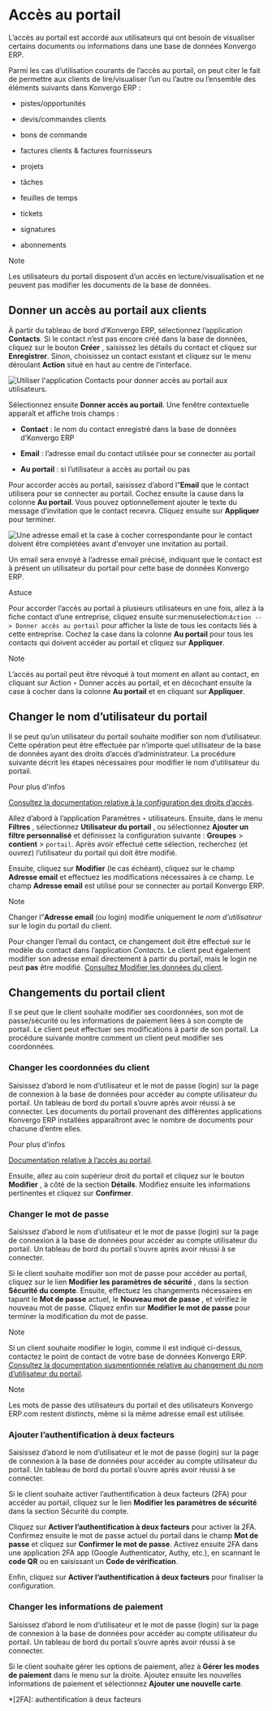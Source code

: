 # Accès au portail

L’accès au portail est accordé aux utilisateurs qui ont besoin de visualiser
certains documents ou informations dans une base de données Konvergo ERP.

Parmi les cas d’utilisation courants de l’accès au portail, on peut citer le
fait de permettre aux clients de lire/visualiser l’un ou l’autre ou l’ensemble
des éléments suivants dans Konvergo ERP :

  * pistes/opportunités

  * devis/commandes clients

  * bons de commande

  * factures clients & factures fournisseurs

  * projets

  * tâches

  * feuilles de temps

  * tickets

  * signatures

  * abonnements

<div class="alert alert-primary">
<p class="alert-title">
Note</p><p>Les utilisateurs du portail disposent d’un accès en lecture/visualisation et ne peuvent pas modifier les documents de la base de données.</p>
</div>

## Donner un accès au portail aux clients

À partir du tableau de bord d’Konvergo ERP, sélectionnez l’application **Contacts**.
Si le contact n’est pas encore créé dans la base de données, cliquez sur le
bouton **Créer** , saisissez les détails du contact et cliquez sur
**Enregistrer**. Sinon, choisissez un contact existant et cliquez sur le menu
déroulant **Action** situé en haut au centre de l’interface.

![Utiliser l'application Contacts pour donner accès au portail aux
utilisateurs.](../../../_images/grant-portal-access.png)

Sélectionnez ensuite **Donner accès au portail**. Une fenêtre contextuelle
apparaît et affiche trois champs :

  * **Contact** : le nom du contact enregistré dans la base de données d’Konvergo ERP

  * **Email** : l’adresse email du contact utilisée pour se connecter au portail

  * **Au portail** : si l’utilisateur a accès au portail ou pas

Pour accorder accès au portail, saisissez d’abord l”**Email** que le contact
utilisera pour se connecter au portail. Cochez ensuite la cause dans la
colonne **Au portail**. Vous pouvez optionnellement ajouter le texte du
message d’invitation que le contact recevra. Cliquez ensuite sur **Appliquer**
pour terminer.

![Une adresse email et la case à cocher correspondante pour le contact doivent
être complétées avant d'envoyer une invitation au
portail.](../../../_images/add-contact-to-portal.png)

Un email sera envoyé à l’adresse email précisé, indiquant que le contact est à
présent un utilisateur du portail pour cette base de données Konvergo ERP.

<div class="alert alert-info">
<p class="alert-title">
Astuce</p><p>Pour accorder l’accès au portail à plusieurs utilisateurs en une fois, allez à la fiche contact d’une entreprise, cliquez ensuite sur:menuselection:<code>Action --&gt; Donner accès au portail</code> pour afficher la liste de tous les contacts liés à cette entreprise. Cochez la case dans la colonne <b>Au portail</b> pour tous les contacts qui doivent accéder au portail et cliquez sur <b>Appliquer</b>.</p>
</div> <div class="alert alert-primary">
<p class="alert-title">
Note</p><p>L’accès au portail peut être révoqué à tout moment en allant au contact, en cliquant sur Action ‣ Donner accès au portail, et en décochant ensuite la case à cocher dans la colonne <b>Au portail</b> et en cliquant sur <b>Appliquer</b>.</p>
</div>

## Changer le nom d’utilisateur du portail

Il se peut qu’un utilisateur du portail souhaite modifier son nom
d’utilisateur. Cette opération peut être effectuée par n’importe quel
utilisateur de la base de données ayant des droits d’accès d’administrateur.
La procédure suivante décrit les étapes nécessaires pour modifier le nom
d’utilisateur du portail.

<div class="alert alert-secondary">
<p class="alert-title">
Pour plus d'infos</p><p><a href="access_rights">Consultez la documentation relative à la configuration des droits d’accès</a>.</p>
</div>

Allez d’abord à l’application Paramètres ‣ utilisateurs. Ensuite, dans le menu
**Filtres** , sélectionnez **Utilisateur du portail** , ou sélectionnez
**Ajouter un filtre personnalisé** et définissez la configuration suivante :
**Groupes** > **contient** > `portail`. Après avoir effectué cette sélection,
recherchez (et ouvrez) l’utilisateur du portail qui doit être modifié.

Ensuite, cliquez sur **Modifier** (le cas échéant), cliquez sur le champ
**Adresse email** et effectuez les modifications nécessaires à ce champ. Le
champ **Adresse email** est utilisé pour se connecter au portail Konvergo ERP.

<div class="alert alert-primary">
<p class="alert-title">
Note</p><p>Changer l”<b>Adresse email</b> (ou login) modifie uniquement le <em>nom d’utilisateur</em> sur le login du portail du client.</p>
<p>Pour changer l’email du contact, ce changement doit être effectué sur le modèle du contact dans l’application <em>Contacts</em>. Le client peut également modifier son adresse email directement à partir du portail, mais le login ne peut <b>pas</b> être modifié. <a href="#portal-custinfo"><span class="std std-ref">Consultez Modifier les données du client</span></a>.</p>
</div>

## Changements du portail client

Il se peut que le client souhaite modifier ses coordonnées, son mot de
passe/sécurité ou les informations de paiement liées à son compte de portail.
Le client peut effectuer ses modifications à partir de son portail. La
procédure suivante montre comment un client peut modifier ses coordonnées.

### Changer les coordonnées du client

Saisissez d’abord le nom d’utilisateur et le mot de passe (login) sur la page
de connexion à la base de données pour accéder au compte utilisateur du
portail. Un tableau de bord du portail s’ouvre après avoir réussi à se
connecter. Les documents du portail provenant des différentes applications
Konvergo ERP installées apparaîtront avec le nombre de documents pour chacune d’entre
elles.

<div class="alert alert-secondary">
<p class="alert-title">
Pour plus d'infos</p><p><a href="#portal-main"><span class="std std-ref">Documentation relative à l’accès au portail</span></a>.</p>
</div>

Ensuite, allez au coin supérieur droit du portail et cliquez sur le bouton
**Modifier** , à côté de la section **Détails**. Modifiez ensuite les
informations pertinentes et cliquez sur **Confirmer**.

### Changer le mot de passe

Saisissez d’abord le nom d’utilisateur et le mot de passe (login) sur la page
de connexion à la base de données pour accéder au compte utilisateur du
portail. Un tableau de bord du portail s’ouvre après avoir réussi à se
connecter.

Si le client souhaite modifier son mot de passe pour accéder au portail,
cliquez sur le lien **Modifier les paramètres de sécurité** , dans la section
**Sécurité du compte**. Ensuite, effectuez les changements nécessaires en
tapant le **Mot de passe** actuel, le **Nouveau mot de passe** , et vérifiez
le nouveau mot de passe. Cliquez enfin sur **Modifier le mot de passe** pour
terminer la modification du mot de passe.

<div class="alert alert-primary">
<p class="alert-title">
Note</p><p>Si un client souhaite modifier le login, comme il est indiqué ci-dessus, contactez le point de contact de votre base de données Konvergo ERP. <a href="#portal-login"><span class="std std-ref">Consultez la documentation susmentionnée relative au changement du nom d’utilisateur du portail</span></a>.</p>
</div> <div class="alert alert-primary">
<p class="alert-title">
Note</p><p>Les mots de passe des utilisateurs du portail et des utilisateurs Konvergo ERP.com restent distincts, même si la même adresse email est utilisée.</p>
</div>

### Ajouter l’authentification à deux facteurs

Saisissez d’abord le nom d’utilisateur et le mot de passe (login) sur la page
de connexion à la base de données pour accéder au compte utilisateur du
portail. Un tableau de bord du portail s’ouvre après avoir réussi à se
connecter.

Si le client souhaite activer l’authentification à deux facteurs (2FA) pour
accéder au portail, cliquez sur le lien **Modifier les paramètres de
sécurité** dans la section Sécurité du compte.

Cliquez sur **Activer l’authentification à deux facteurs** pour activer la
2FA. Confirmez ensuite le mot de passe actuel du portail dans le champ **Mot
de passe** et cliquez sur **Confirmer le mot de passe**. Activez ensuite 2FA
dans une application 2FA app (Google Authenticator, Authy, etc.), en scannant
le **code QR** ou en saisissant un **Code de vérification**.

Enfin, cliquez sur **Activer l’authentification à deux facteurs** pour
finaliser la configuration.

### Changer les informations de paiement

Saisissez d’abord le nom d’utilisateur et le mot de passe (login) sur la page
de connexion à la base de données pour accéder au compte utilisateur du
portail. Un tableau de bord du portail s’ouvre après avoir réussi à se
connecter.

Si le client souhaite gérer les options de paiement, allez à **Gérer les modes
de paiement** dans le menu sur la droite. Ajoutez ensuite les nouvelles
informations de paiement et sélectionnez **Ajouter une nouvelle carte**.

  *[2FA]: authentification à deux facteurs

